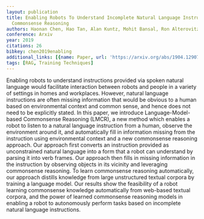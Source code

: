 ```yaml
---
layout: publication
title: Enabling Robots To Understand Incomplete Natural Language Instructions Using
  Commonsense Reasoning
authors: Haonan Chen, Hao Tan, Alan Kuntz, Mohit Bansal, Ron Alterovitz
conference: Arxiv
year: 2019
citations: 26
bibkey: chen2019enabling
additional_links: [{name: Paper, url: 'https://arxiv.org/abs/1904.12907'}]
tags: [RAG, Training Techniques]
---
```

Enabling robots to understand instructions provided via spoken natural
language would facilitate interaction between robots and people in a variety of
settings in homes and workplaces. However, natural language instructions are
often missing information that would be obvious to a human based on
environmental context and common sense, and hence does not need to be
explicitly stated. In this paper, we introduce Language-Model-based Commonsense
Reasoning (LMCR), a new method which enables a robot to listen to a natural
language instruction from a human, observe the environment around it, and
automatically fill in information missing from the instruction using
environmental context and a new commonsense reasoning approach. Our approach
first converts an instruction provided as unconstrained natural language into a
form that a robot can understand by parsing it into verb frames. Our approach
then fills in missing information in the instruction by observing objects in
its vicinity and leveraging commonsense reasoning. To learn commonsense
reasoning automatically, our approach distills knowledge from large
unstructured textual corpora by training a language model. Our results show the
feasibility of a robot learning commonsense knowledge automatically from
web-based textual corpora, and the power of learned commonsense reasoning
models in enabling a robot to autonomously perform tasks based on incomplete
natural language instructions.